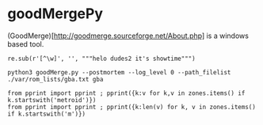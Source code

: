 # goodMergePy

(GoodMerge)[http://goodmerge.sourceforge.net/About.php] is a windows based tool.



    re.sub(r'[^\w]', '', """helo dudes2 it's showtime""")

    python3 goodMerge.py --postmortem --log_level 0 --path_filelist ./var/rom_lists/gba.txt gba

    from pprint import pprint ; pprint({k:v for k,v in zones.items() if k.startswith('metroid')})
    from pprint import pprint ; pprint({k:len(v) for k, v in zones.items() if k.startswith('m')})
